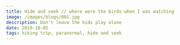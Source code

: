 ```yaml
---
title: Hide and seek // where were the birds when I was watching
image: /images/blogs/001.jpg
description: Don't leave the kids play alone
date: 2019-10-05
tags: hiking trip, paranormal, hide and seek
---
```

